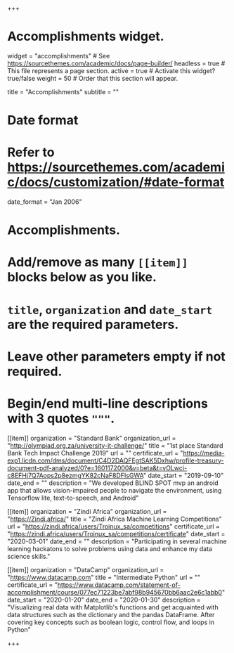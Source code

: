 +++
# Accomplishments widget.
widget = "accomplishments"  # See https://sourcethemes.com/academic/docs/page-builder/
headless = true  # This file represents a page section.
active = true  # Activate this widget? true/false
weight = 50  # Order that this section will appear.

title = "Accomplish&shy;ments"
subtitle = ""

# Date format
#   Refer to https://sourcethemes.com/academic/docs/customization/#date-format
date_format = "Jan 2006"

# Accomplishments.
#   Add/remove as many `[[item]]` blocks below as you like.
#   `title`, `organization` and `date_start` are the required parameters.
#   Leave other parameters empty if not required.
#   Begin/end multi-line descriptions with 3 quotes `"""`.

[[item]]
  organization = "Standard Bank"
  organization_url = "http://olympiad.org.za/university-it-challenge/"
  title = "1st place Standard Bank Tech Impact Challenge 2019"
  url = ""
  certificate_url = "https://media-exp1.licdn.com/dms/document/C4D2DAQFEgtSAK5Dxhw/profile-treasury-document-pdf-analyzed/0?e=1601172000&v=beta&t=vOLwci-c8EFHj7Q7Aops2p8ezmgYK82cNaF8DFIsGWA"
  date_start = "2019-09-10"
  date_end = ""
  description = "We developed BLIND SPOT mvp an android app that allows vision-impaired people to navigate the environment, using Tensorflow lite, text-to-speech, and Android"

[[item]]
  organization = "Zindi Africa"
  organization_url = "https://Zindi.africa/"
  title = "Zindi Africa Machine Learning Competitions"
  url = "https://zindi.africa/users/Troinux_sa/competitions"
  certificate_url = "https://zindi.africa/users/Troinux_sa/competitions/certificate"
  date_start = "2020-03-01"
  date_end = ""
  description = "Participating in several machine learning hackatons to solve problems using data and enhance my data science skills."
  
[[item]]
  organization = "DataCamp"
  organization_url = "https://www.datacamp.com"
  title = "Intermediate Python"
  url = ""
  certificate_url = "https://www.datacamp.com/statement-of-accomplishment/course/077ec71223be7abf98b945670bb6aac2e6c1abb0"
  date_start = "2020-01-20"
  date_end = "2020-01-30"
  description = "Visualizing real data with Matplotlib's functions and get acquainted with data structures such as the dictionary and the pandas DataFrame. After covering key concepts such as boolean logic, control flow, and loops in Python"

+++
